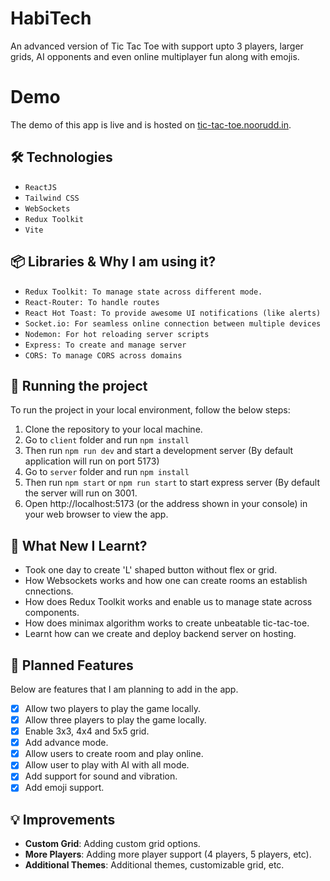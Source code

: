 # HabiTech

An advanced version of Tic Tac Toe with support upto 3 players, larger grids, AI opponents and even online multiplayer fun along with emojis.

# Demo

The demo of this app is live and is hosted on [tic-tac-toe.noorudd.in](https://tic-tac-toe.noorudd.in).

## 🛠️ Technologies

- `ReactJS`
- `Tailwind CSS`
- `WebSockets`
- `Redux Toolkit`
- `Vite`

## 📦 Libraries & Why I am using it?

- `Redux Toolkit: To manage state across different mode.`
- `React-Router: To handle routes`
- `React Hot Toast: To provide awesome UI notifications (like alerts)`
- `Socket.io: For seamless online connection between multiple devices`
- `Nodemon: For hot reloading server scripts`
- `Express: To create and manage server`
- `CORS: To manage CORS across domains`

## 🚦 Running the project

To run the project in your local environment, follow the below steps:

1. Clone the repository to your local machine.
2. Go to `client` folder and run `npm install`
3. Then run `npm run dev` and start a development server (By default application will run on port 5173)
4. Go to `server` folder and run `npm install`
5. Then run `npm start` or `npm run start` to start express server (By default the server will run on 3001.
6. Open http://localhost:5173 (or the address shown in your console) in your web browser to view the app.

## 🧠 What New I Learnt?

- Took one day to create 'L' shaped button without flex or grid.
- How Websockets works and how one can create rooms an establish cnnections.
- How does Redux Toolkit works and enable us to manage state across components.
- How does minimax algorithm works to create unbeatable tic-tac-toe.
- Learnt how can we create and deploy backend server on hosting.

## 🚀 Planned Features

Below are features that I am planning to add in the app.

- [x] Allow two players to play the game locally.
- [x] Allow three players to play the game locally.
- [x] Enable 3x3, 4x4 and 5x5 grid.
- [x] Add advance mode.
- [x] Allow users to create room and play online.
- [x] Allow user to play with AI with all mode.
- [x] Add support for sound and vibration.
- [x] Add emoji support.

## 💡 Improvements

- **Custom Grid**: Adding custom grid options.
- **More Players**: Adding more player support (4 players, 5 players, etc).
- **Additional Themes**: Additional themes, customizable grid, etc.
